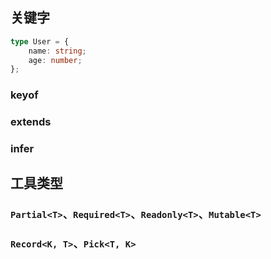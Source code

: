 ## 关键字

```typescript
type User = {
	name: string;
	age: number;
};
```

### keyof

### extends

### infer

## 工具类型

### `Partial<T>`、`Required<T>`、`Readonly<T>`、`Mutable<T>`

### `Record<K, T>`、`Pick<T, K>`
